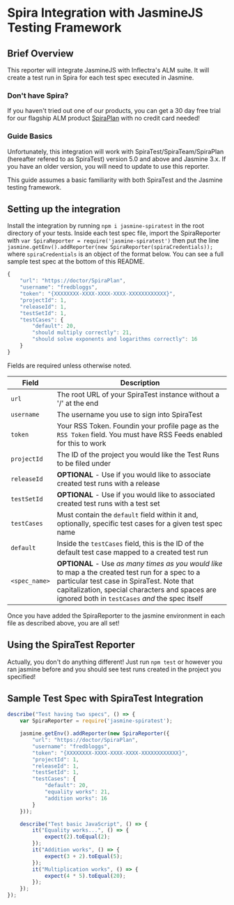# Spira Integration with JasmineJS Testing Framework
## Brief Overview
This reporter will integrate JasmineJS with Inflectra's ALM suite. It will create a test run in Spira for each test spec executed in Jasmine.
### Don't have Spira?
If you haven't tried out one of our products, you can get a 30 day free trial for our flagship ALM product [SpiraPlan](http://www.inflectra.com/SpiraPlan/) with no credit card needed!
### Guide Basics
Unfortunately, this integration will work with SpiraTest/SpiraTeam/SpiraPlan (hereafter refered to as SpiraTest) version 5.0 and above and Jasmine 3.x. If you have an older version, you will need to update to use this reporter.

This guide assumes a basic familiarity with both SpiraTest and the Jasmine testing framework. 

## Setting up the integration
Install the integration by running `npm i jasmine-spiratest` in the root directory of your tests. Inside each test spec file, import the SpiraReporter with `var SpiraReporter = require('jasmine-spiratest')` then put the line `jasmine.getEnv().addReporter(new SpiraReporter(spiraCredentials));` where `spiraCredentials` is an object of the format below. You can see a full sample test spec at the bottom of this README.
```javascript
{
    "url": "https://doctor/SpiraPlan",
    "username": "fredbloggs",
    "token": "{XXXXXXXX-XXXX-XXXX-XXXX-XXXXXXXXXXXX}",
    "projectId": 1,
    "releaseId": 1,
    "testSetId": 1,
    "testCases": {
        "default": 20,
        "should multiply correctly": 21,
        "should solve exponents and logarithms correctly": 16
    }
}
```
Fields are required unless otherwise noted.

Field | Description
--- | --- |
`url` | The root URL of your SpiraTest instance without a '/' at the end
`username` | The username you use to sign into SpiraTest
`token` | Your RSS Token. Foundin your profile page as the `RSS Token` field. You must have RSS Feeds enabled for this to work
`projectId` | The ID of the project you would like the Test Runs to be filed under
`releaseId` | **OPTIONAL** - Use if you would like to associate created test runs with a release
`testSetId` | **OPTIONAL** - Use if you would like to associated created test runs with a test set
`testCases` | Must contain the `default` field within it and, optionally, specific test cases for a given test spec name
`default` | Inside the `testCases` field, this is the ID of the default test case mapped to a created test run
`<spec_name>` | **OPTIONAL** - Use *as many times as you would like* to map a the created test run for a spec to a particular test case in SpiraTest. Note that capitalization, special characters and spaces are ignored both in `testCases` *and* the spec itself

Once you have added the SpiraReporter to the jasmine environment in each file as described above, you are all set!
## Using the SpiraTest Reporter
Actually, you don't do anything different! Just run `npm test` or however you ran jasmine before and you should see test runs created in the project you specified!

## Sample Test Spec with SpiraTest Integration
```JavaScript
describe("Test having two specs", () => {
    var SpiraReporter = require('jasmine-spiratest');

    jasmine.getEnv().addReporter(new SpiraReporter({
        "url": "https://doctor/SpiraPlan",
        "username": "fredbloggs",
        "token": "{XXXXXXXX-XXXX-XXXX-XXXX-XXXXXXXXXXXX}",
        "projectId": 1,
        "releaseId": 1,
        "testSetId": 1,
        "testCases": {
            "default": 20,
            "equality works": 21,
            "addition works": 16
        }
    }));

    describe("Test basic JavaScript", () => {
        it("Equality works...", () => {
            expect(2).toEqual(2);
        });
        it("Addition works", () => {
            expect(3 + 2).toEqual(5);
        });
        it("Multiplication works", () => {
            expect(4 * 5).toEqual(20);
        });
    });
});
```
